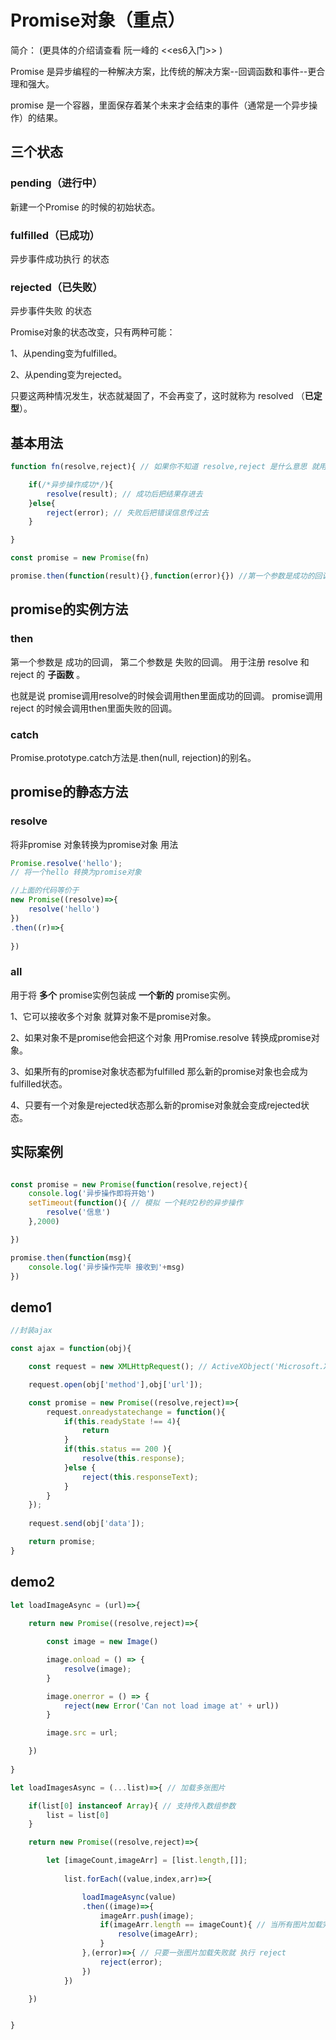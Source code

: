# Promise对象（重点）
简介： (更具体的介绍请查看 阮一峰的 <<es6入门>> )

Promise 是异步编程的一种解决方案，比传统的解决方案--回调函数和事件--更合理和强大。

promise 是一个容器，里面保存着某个未来才会结束的事件（通常是一个异步操作）的结果。

## 三个状态

### pending（进行中）  
新建一个Promise 的时候的初始状态。
### fulfilled（已成功）
异步事件成功执行 的状态
### rejected（已失败）
异步事件失败 的状态

Promise对象的状态改变，只有两种可能：

1、从pending变为fulfilled。

2、从pending变为rejected。

只要这两种情况发生，状态就凝固了，不会再变了，这时就称为 resolved （__已定型__）。


## 基本用法
```js
function fn(resolve,reject){ // 如果你不知道 resolve,reject 是什么意思 就用 success,error 代替好了  //第一个参数是成功的回调函数 第二个参数是失败的回调函数 这两个函数是你自己定义的需要在下面注册 不过与下面注册的函数不完全相等 它多了改变状态的操作

    if(/*异步操作成功*/){
        resolve(result); // 成功后把结果存进去
    }else{
        reject(error); // 失败后把错误信息传过去
    }

}

const promise = new Promise(fn)

promise.then(function(result){},function(error){}) //第一个参数是成功的回调 第二个参数是失败的回调
```
## promise的实例方法

### then
 第一个参数是 成功的回调， 第二个参数是 失败的回调。
 用于注册 resolve 和 reject 的 __子函数__ 。 

 也就是说 
 promise调用resolve的时候会调用then里面成功的回调。
 promise调用reject 的时候会调用then里面失败的回调。

### catch
 Promise.prototype.catch方法是.then(null, rejection)的别名。

## promise的静态方法

### resolve
 将非promise 对象转换为promise对象
 用法 
```js
Promise.resolve('hello');
// 将一个hello 转换为promise对象

//上面的代码等价于
new Promise((resolve)=>{
    resolve('hello')
})
.then((r)=>{
   
})
```

### all
用于将 __多个__ promise实例包装成 __一个新的__ promise实例。

 1、它可以接收多个对象 就算对象不是promise对象。

 2、如果对象不是promise他会把这个对象 用Promise.resolve 转换成promise对象。

 3、如果所有的promise对象状态都为fulfilled 那么新的promise对象也会成为fulfilled状态。

 4、只要有一个对象是rejected状态那么新的promise对象就会变成rejected状态。


## 实际案例

```js

const promise = new Promise(function(resolve,reject){
    console.log('异步操作即将开始')
    setTimeout(function(){ // 模拟 一个耗时2秒的异步操作
        resolve('信息')
    },2000)

})

promise.then(function(msg){
    console.log('异步操作完毕 接收到'+msg)
})
```

## demo1
```js
//封装ajax

const ajax = function(obj){

    const request = new XMLHttpRequest(); // ActiveXObject('Microsoft.XMLHTTP') 只存在于IE6 IE5 然而这两种浏览器已经没人用了。

    request.open(obj['method'],obj['url']);

    const promise = new Promise((resolve,reject)=>{
        request.onreadystatechange = function(){
            if(this.readyState !== 4){
                return
            }
            if(this.status == 200 ){
                resolve(this.response);
            }else {
                reject(this.responseText);
            }
        }
    });
    
    request.send(obj['data']);

    return promise;
}
```

## demo2
```js
let loadImageAsync = (url)=>{
    
    return new Promise((resolve,reject)=>{

        const image = new Image()

        image.onload = () => {
            resolve(image);
        }

        image.onerror = () => {
            reject(new Error('Can not load image at' + url))
        }

        image.src = url;

    })
    
}

let loadImagesAsync = (...list)=>{ // 加载多张图片

    if(list[0] instanceof Array){ // 支持传入数组参数
        list = list[0] 
    } 

    return new Promise((resolve,reject)=>{

        let [imageCount,imageArr] = [list.length,[]];
        
            list.forEach((value,index,arr)=>{

                loadImageAsync(value)
                .then((image)=>{
                    imageArr.push(image);
                    if(imageArr.length == imageCount){ // 当所有图片加载完成再进行 resolve
                        resolve(imageArr);
                    }
                },(error)=>{ // 只要一张图片加载失败就 执行 reject
                    reject(error);
                })
            })

    })


}
```

